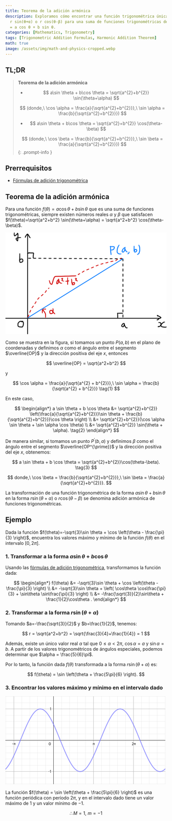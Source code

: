 ```yaml
---
title: Teorema de la adición armónica
description: Exploramos cómo encontrar una función trigonométrica única correspondiente
  r sin(θ+α) o r cos(θ-β) para una suma de funciones trigonométricas de la forma f(θ)
  = a cos θ + b sin θ.
categories: [Mathematics, Trigonometry]
tags: [Trigonometric Addition Formulas, Harmonic Addition Theorem]
math: true
image: /assets/img/math-and-physics-cropped.webp
---
```

## TL;DR
> **Teorema de la adición armónica**
>
> - $$ a\sin \theta + b\cos \theta = \sqrt{a^{2}+b^{2}} \sin(\theta+\alpha) $$
>
> $$ (donde,\ \cos \alpha = \frac{a}{\sqrt{a^{2}+b^{2}}},\ \sin \alpha = \frac{b}{\sqrt{a^{2}+b^{2}}}) $$
>
> - $$ a\sin \theta + b\cos \theta = \sqrt{a^{2}+b^{2}} \cos(\theta-\beta) $$
>
> $$ (donde,\ \cos \beta = \frac{b}{\sqrt{a^{2}+b^{2}}},\ \sin \beta = \frac{a}{\sqrt{a^{2}+b^{2}}}) $$
{: .prompt-info }

## Prerrequisitos
- [Fórmulas de adición trigonométrica](/posts/trigonometric-addition-formulas)

## Teorema de la adición armónica
Para una función $f(\theta) = a \cos \theta + b \sin \theta$ que es una suma de funciones trigonométricas, siempre existen números reales $\alpha$ y $\beta$ que satisfacen $f(\theta)=\sqrt{a^2+b^2} \sin(\theta+\alpha) = \sqrt{a^2+b^2} \cos(\theta-\beta)$.

![Derivación geométrica del Teorema de la adición armónica](/assets/img/trigonometry/harmonic-addition.png)

Como se muestra en la figura, si tomamos un punto $P(a,b)$ en el plano de coordenadas y definimos $\alpha$ como el ángulo entre el segmento $\overline{OP}$ y la dirección positiva del eje $x$, entonces

$$ \overline{OP} = \sqrt{a^2+b^2} $$

y

$$ \cos \alpha = \frac{a}{\sqrt{a^{2} + b^{2}}},\ \sin \alpha = \frac{b}{\sqrt{a^{2} + b^{2}}} \tag{1} $$

En este caso,

$$ \begin{align*}
a \sin \theta + b \cos \theta &= \sqrt{a^{2}+b^{2}} \left(\frac{a}{\sqrt{a^{2}+b^{2}}}\sin \theta + \frac{b}{\sqrt{a^{2}+b^{2}}}\cos \theta \right) \\
&= \sqrt{a^{2}+b^{2}}(\cos \alpha \sin \theta + \sin \alpha \cos \theta) \\
&= \sqrt{a^{2}+b^{2}} \sin(\theta + \alpha). \tag{2}
\end{align*} $$

De manera similar, si tomamos un punto $P^{\prime}(b,a)$ y definimos $\beta$ como el ángulo entre el segmento $\overline{OP^{\prime}}$ y la dirección positiva del eje $x$, obtenemos:

$$ a \sin \theta + b \cos \theta = \sqrt{a^{2}+b^{2}}\cos(\theta-\beta). \tag{3} $$

$$ donde,\ \cos \beta = \frac{b}{\sqrt{a^{2}+b^{2}}},\ \sin \beta = \frac{a}{\sqrt{a^{2}+b^{2}}}. $$

La transformación de una función trigonométrica de la forma $a \sin \theta + b \sin \theta$ en la forma $r\sin(\theta+\alpha)$ o $r\cos(\theta-\beta)$ se denomina adición armónica de funciones trigonométricas.

## Ejemplo
Dada la función $f(\theta)=-\sqrt{3}\sin \theta + \cos \left(\theta - \frac{\pi}{3} \right)$, encuentra los valores máximo y mínimo de la función $f(\theta)$ en el intervalo $[0, 2\pi]$.

### 1. Transformar a la forma $a\sin\theta + b\cos\theta$
Usando las [fórmulas de adición trigonométrica](/posts/trigonometric-addition-formulas), transformamos la función dada:

$$ \begin{align*}
f(\theta) &= -\sqrt{3}\sin \theta + \cos \left(\theta - \frac{\pi}{3} \right) \\
&= -\sqrt{3}\sin \theta + \left( \cos\theta \cos\frac{\pi}{3} + \sin\theta \sin\frac{\pi}{3} \right) \\
&= -\frac{\sqrt{3}}{2}\sin\theta + \frac{1}{2}\cos\theta .
\end{align*} $$

### 2. Transformar a la forma $r\sin(\theta+\alpha)$
Tomando $a=-\frac{\sqrt{3}}{2}$ y $b=\frac{1}{2}$, tenemos:

$$ r = \sqrt{a^2+b^2} = \sqrt{\frac{3}{4}+\frac{1}{4}} = 1 $$

Además, existe un único valor real $\alpha$ tal que $0 \leq \alpha<2\pi$, $\cos\alpha = a$ y $\sin\alpha = b$. A partir de los valores trigonométricos de ángulos especiales, podemos determinar que $\alpha = \frac{5}{6}\pi$. 

Por lo tanto, la función dada $f(\theta)$ transformada a la forma $r\sin(\theta+\alpha)$ es:

$$ f(\theta) = \sin \left(\theta + \frac{5\pi}{6} \right). $$

### 3. Encontrar los valores máximo y mínimo en el intervalo dado
![Gráfica de la función dada](/assets/img/trigonometry/harmonic-addition-ex-graph.png)

La función $f(\theta) = \sin \left(\theta + \frac{5\pi}{6} \right)$ es una función periódica con período $2\pi$, y en el intervalo dado tiene un valor máximo de $1$ y un valor mínimo de $-1$.

$$ \therefore M=1,\ m=-1$$
